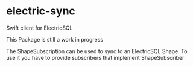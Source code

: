 # electric-sync
Swift client for ElectricSQL

This Package is still a work in progress

The ShapeSubscription can be used to sync to an ElectricSQL Shape. To use it you have to provide subscribers that implement ShapeSubscriber
